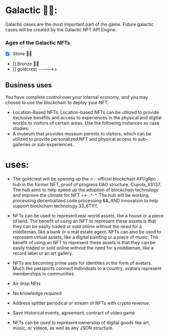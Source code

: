# Galactic 🏰🌈:

Galactic cases are the most important part of the game. Future galactic cases will be created by the Galactic NFT API Engine.

### Ages of the Galactic NFTs
- [x] Stone 🦕🏰
- [] Bronze 🌹🍒
- [] goldcrest ----->>

## Business uses
You have complete control over your internal economy, and you may choose to use the blockchain to deploy your NFT.

- Location-Based NFTs: Location-based NFTs can be utilized to provide exclusive benefits and access to experiences in the physical and digital worlds to visitors of certain areas.
Use the following instances as case studies:
- A museum that provides museum permits to visitors, which can be utilized to provide personalized NFT and physical access to sub-galleries or sub-experiences.

# uses:

- The goldcrest will be opening up the 🔥💡 official blockchain API/gRpc hub  in the former NFT, proof of progress DAO structure, Cupola_XS137. The hub aims to help speed up the adoption of blockchain technology and improve the climate for NFT <<-..^-^. The hub will be working, processing decentralized code processing &&_AND innovation to help support blockchain technology 33_6TY!!.

- NFTs can be used to represent real-world assets, like a house or a piece of land. The benefit of using an NFT to represent these assets is that they can be easily traded or sold online without the need for a middleman, like a bank or a real estate agent. NFTs can also be used to represent virtual assets, like a digital painting or a piece of music. The benefit of using an NFT to represent these assets is that they can be easily traded or sold online without the need for a middleman, like a record label or an art gallery.

- NFTs are becoming prime uses for identities in the form of avatars. Much like passports connect individuals to a country, avatars represent memberships in communities.

- Air drop NFts
- No knowledge required
- Address splitter periodical or stream of NFTs with crypto revenue.
- Save Historical events, agreement, contract of video game
- NFTs can be used to represent ownership of digital goods like art, music, or videos, as well as any JSON structure.
